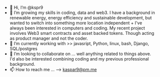 - 👋 Hi, I’m @kspr9
- 👀 I’m growing my skills in coding, data and web3. I have a background in renewable energy, energy efficiency and sustainable development, but wanted to switch into something more location independent + I've always been interested in computers and coding. My recent project involves Web3 smart contracts and asset backed tokens. Though acting as product manager and not the coder.
- 🌱 I’m currently working with >> javasript, Python, linux, bash, Django, SQL/postgres
- 💞️ I’m looking to collaborate on ... well anything related to things above. I'd also be interested combining coding and my previous professional background.
- 📫 How to reach me ... --> kaspar9@pm.me

<!---
kspr9/kspr9 is a ✨ special ✨ repository because its `README.md` (this file) appears on your GitHub profile.
You can click the Preview link to take a look at your changes.
--->
